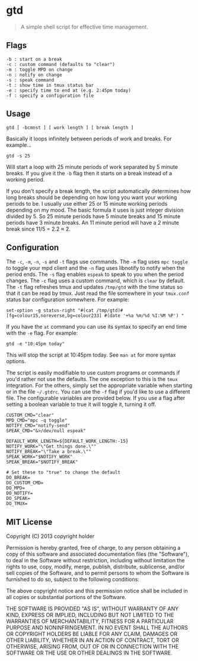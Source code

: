 # gtd
> A simple shell script for effective time management.

## Flags

    -b : start on a break
    -c : custom command (defaults to "clear")
    -m : toggle MPD on change
    -n : notify on change
    -s : speak command
    -t : show time in tmux status bar
    -e : specify time to end at (e.g. 2:45pm today)
    -f : specify a configuration file

## Usage

    gtd [ -bcmnst ] [ work length ] [ break length ]

Basically it loops infinitely between periods of work and breaks. For example...

    gtd -s 25

Will start a loop with 25 minute periods of work separated by 5 minute breaks. If you give it the `-b` flag then it starts on a break instead of a working period.

If you don't specify a break length, the script automatically determines how long breaks should be depending on how long you want your working periods to be. I usually use either 25 or 15 minute working periods depending on my mood. The basic formula it uses is just integer division divided by 5. So 25 minute periods have 5 minute breaks and 15 minute periods have 3 minute breaks. An 11 minute period will have a 2 minute break since 11/5 = 2.2 ≈ 2.

## Configuration

The `-c`, `-m`, `-n`, `-s` and `-t` flags use commands. The `-m` flag uses `mpc toggle` to toggle your mpd client and the `-n` flag uses libnotify to notify when the period ends. The `-s` flag enables `espeak` to speak to you when the period changes. The `-c` flag uses a custom command, which is `clear` by default. The `-t` flag refreshes tmux and updates `/tmp/gtd` with the time status so that it can be read by tmux. Just read the file somewhere in your `tmux.conf` status bar configuration somewhere. For example:

    set-option -g status-right "#(cat /tmp/gtd)#[fg=colour15,noreverse,bg=colour233] #(date '+%a %m/%d %I:%M %P') "

If you have the `at` command you can use its syntax to specify an end time with the `-e` flag. For example:

    gtd -e "10:45pm today"

This will stop the script at 10:45pm today. See `man at` for more syntax options.

The script is easily modifiable to use custom programs or commands if you'd rather not use the defaults. The one exception to this is the `tmux` integration. For the others, simply set the appropriate variable when starting or in the file `~/.gtdrc`. You can use the `-f` flag if you'd like to use a different file. The configurable variables are provided below. If you use a flag after setting a boolean variable to true it will toggle it, turning it off.

    CUSTOM_CMD="clear"
    MPD_CMD="mpc -q toggle"
    NOTIFY_CMD="notify-send"
    SPEAK_CMD="&>/dev/null espeak"

    DEFAULT_WORK_LENGTH=${DEFAULT_WORK_LENGTH:-15}
    NOTIFY_WORK="\"Get things done.\""
    NOTIFY_BREAK="\"Take a break.\""
    SPEAK_WORK="$NOTIFY_WORK"
    SPEAK_BREAK="$NOTIFY_BREAK"

    # Set these to "true" to change the default
    DO_BREAK=
    DO_CUSTOM_CMD=
    DO_MPD=
    DO_NOTIFY=
    DO_SPEAK=
    DO_TMUX=

## MIT License

Copyright (C) 2013 copyright holder

Permission is hereby granted, free of charge, to any person obtaining
a copy of this software and associated documentation files (the "Software"),
to deal in the Software without restriction, including without limitation
the rights to use, copy, modify, merge, publish, distribute, sublicense,
and/or sell copies of the Software, and to permit persons to whom the 
Software is furnished to do so, subject to the following conditions:

The above copyright notice and this permission notice shall be included
in all copies or substantial portions of the Software.

THE SOFTWARE IS PROVIDED "AS IS", WITHOUT WARRANTY OF ANY KIND,
EXPRESS OR IMPLIED, INCLUDING BUT NOT LIMITED TO THE WARRANTIES
OF MERCHANTABILITY, FITNESS FOR A PARTICULAR PURPOSE AND NONINFRINGEMENT.
IN NO EVENT SHALL THE AUTHORS OR COPYRIGHT HOLDERS BE LIABLE FOR ANY CLAIM,
DAMAGES OR OTHER LIABILITY, WHETHER IN AN ACTION OF CONTRACT,
TORT OR OTHERWISE, ARISING FROM, OUT OF OR IN CONNECTION WITH THE SOFTWARE
OR THE USE OR OTHER DEALINGS IN THE SOFTWARE.
